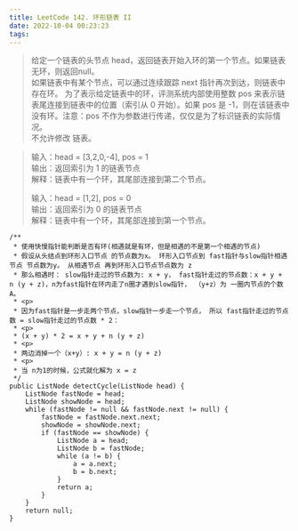 ```yaml
---
title: LeetCode 142. 环形链表 II
date: 2022-10-04 00:23:23
tags:
---
```



> 给定一个链表的头节点 head，返回链表开始入环的第一个节点。如果链表无环，则返回null。  
> 如果链表中有某个节点，可以通过连续跟踪 next 指针再次到达，则链表中存在环。 为了表示给定链表中的环，评测系统内部使用整数 pos 来表示链表尾连接到链表中的位置（索引从 0 开始）。如果 pos 是 -1，则在该链表中没有环。注意：pos 不作为参数进行传递，仅仅是为了标识链表的实际情况。  
> 不允许修改 链表。

<!--more--> 

> 输入：head = [3,2,0,-4], pos = 1   
> 输出：返回索引为 1 的链表节点   
> 解释：链表中有一个环，其尾部连接到第二个节点。  
> 
> 输入：head = [1,2], pos = 0   
> 输出：返回索引为 0 的链表节点   
> 解释：链表中有一个环，其尾部连接到第一个节点。  
> 
> 

~~~
/**
 * 使用快慢指针能判断是否有环(相遇就是有环，但是相遇的不是第一个相遇的节点)
 * 假设从头结点到环形入口节点 的节点数为x。 环形入口节点到 fast指针与slow指针相遇节点 节点数为y。 从相遇节点 再到环形入口节点节点数为 z
 * 那么相遇时： slow指针走过的节点数为: x + y， fast指针走过的节点数：x + y + n (y + z)，n为fast指针在环内走了n圈才遇到slow指针， （y+z）为 一圈内节点的个数A。
 * <p>
 * 因为fast指针是一步走两个节点，slow指针一步走一个节点， 所以 fast指针走过的节点数 = slow指针走过的节点数 * 2：
 * <p>
 * (x + y) * 2 = x + y + n (y + z)
 * <p>
 * 两边消掉一个（x+y）: x + y = n (y + z)
 * <p>
 * 当 n为1的时候，公式就化解为 x = z
 */
public ListNode detectCycle(ListNode head) {
    ListNode fastNode = head;
    ListNode showNode = head;
    while (fastNode != null && fastNode.next != null) {
        fastNode = fastNode.next.next;
        showNode = showNode.next;
        if (fastNode == showNode) {
            ListNode a = head;
            ListNode b = fastNode;
            while (a != b) {
                a = a.next;
                b = b.next;
            }
            return a;
        }
    }
    return null;
}

~~~
